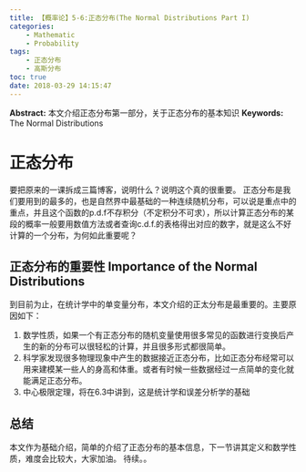```yaml
---
title: 【概率论】5-6:正态分布(The Normal Distributions Part I)
categories:
    - Mathematic
    - Probability
tags:
    - 正态分布
    - 高斯分布
toc: true
date: 2018-03-29 14:15:47
---
```


**Abstract:** 本文介绍正态分布第一部分，关于正态分布的基本知识
**Keywords:** The Normal Distributions

<!--more-->
# 正态分布
要把原来的一课拆成三篇博客，说明什么？说明这个真的很重要。
正态分布是我们要用到的最多的，也是自然界中最基础的一种连续随机分布，可以说是重点中的重点，并且这个函数的p.d.f不存积分（不定积分不可求），所以计算正态分布的某段的概率一般要用数值方法或者查询c.d.f.的表格得出对应的数字，就是这么不好计算的一个分布，为何如此重要呢？

## 正态分布的重要性 Importance of the Normal Distributions
到目前为止，在统计学中的单变量分布，本文介绍的正太分布是最重要的。主要原因如下：
1. 数学性质，如果一个有正态分布的随机变量使用很多常见的函数进行变换后产生的新的分布可以很轻松的计算，并且很多形式都很简单。
2. 科学家发现很多物理现象中产生的数据接近正态分布，比如正态分布经常可以用来建模某一些人的身高和体重。或者有时候一些数据经过一点简单的变化就能满足正态分布。
3. 中心极限定理，将在6.3中讲到，这是统计学和误差分析学的基础



## 总结
本文作为基础介绍，简单的介绍了正态分布的基本信息，下一节讲其定义和数学性质，难度会比较大，大家加油。
待续。。





